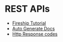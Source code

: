 # REST APIs

- [Fireship Tutorial](https://youtu.be/-MTSQjw5DrM)
- [Auto Generate Docs](https://youtu.be/apouPYPh_as)
- [Http Response codes](https://developer.mozilla.org/en-US/docs/Web/HTTP)
